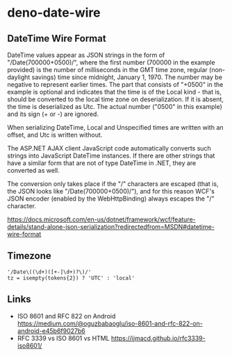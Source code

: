 # deno-date-wire

## DateTime Wire Format

DateTime values appear as JSON strings in the form of "/Date(700000+0500)/", where the first number (700000 in the example provided) is the number of milliseconds in the GMT time zone, regular (non-daylight savings) time since midnight, January 1, 1970. The number may be negative to represent earlier times. The part that consists of "+0500" in the example is optional and indicates that the time is of the Local kind - that is, should be converted to the local time zone on deserialization. If it is absent, the time is deserialized as Utc. The actual number ("0500" in this example) and its sign (+ or -) are ignored.

When serializing DateTime, Local and Unspecified times are written with an offset, and Utc is written without.

The ASP.NET AJAX client JavaScript code automatically converts such strings into JavaScript DateTime instances. If there are other strings that have a similar form that are not of type DateTime in .NET, they are converted as well.

The conversion only takes place if the "/" characters are escaped (that is, the JSON looks like "\/Date(700000+0500)\/"), and for this reason WCF's JSON encoder (enabled by the WebHttpBinding) always escapes the "/" character.

https://docs.microsoft.com/en-us/dotnet/framework/wcf/feature-details/stand-alone-json-serialization?redirectedfrom=MSDN#datetime-wire-format

## Timezone

    '/Date\((\d+)([+-]\d+)?\)/'
    tz = isempty(tokens{2}) ? 'UTC' : 'local'

## Links

* ISO 8601 and RFC 822 on Android https://medium.com/@oguzbabaoglu/iso-8601-and-rfc-822-on-android-e45b6f9027b6
* RFC 3339 vs ISO 8601 vs HTML https://ijmacd.github.io/rfc3339-iso8601/
